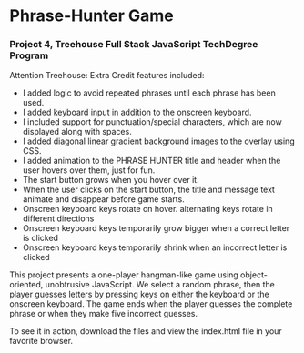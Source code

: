 # Phrase-Hunter Game
### Project 4, Treehouse Full Stack JavaScript TechDegree Program

Attention Treehouse: Extra Credit features included:
- I added logic to avoid repeated phrases until each phrase has been used.
- I added keyboard input in addition to the onscreen keyboard.
- I included support for punctuation/special characters, which are now displayed along with spaces. 
- I added diagonal linear gradient background images to the overlay using CSS.
- I added animation to the PHRASE HUNTER title and header when the user hovers over them, just for fun.
- The start button grows when you hover over it.
- When the user clicks on the start button, the title and message text animate and disappear before game starts.
- Onscreen keyboard keys rotate on hover. alternating keys rotate in different directions
- Onscreen keyboard keys temporarily grow bigger when a correct letter is clicked
- Onscreen keyboard keys temporarily shrink when an incorrect letter is clicked

This project presents a one-player hangman-like game using object-oriented, unobtrusive JavaScript. 
We select a random phrase, then the player guesses letters by pressing keys on either the keyboard 
or the onscreen keyboard. The game ends when the player guesses the complete phrase or when they make 
five incorrect guesses.

To see it in action, download the files and view the index.html file in your favorite browser.
